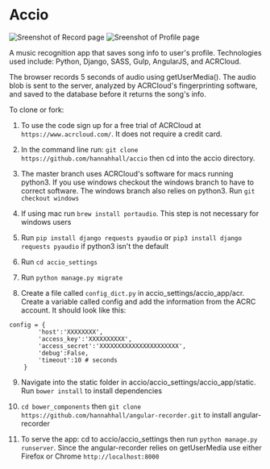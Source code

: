 # Accio
![Sreenshot of Record page](https://raw.githubusercontent.com/hannahhall/accio/master/accio_settings/accio_app/static/img/screen_shot_record.png)
![Sreenshot of Profile page](https://raw.githubusercontent.com/hannahhall/accio/master/accio_settings/accio_app/static/img/screen_shot_profile.png)

A music recognition app that saves song info to user's profile. 
Technologies used include: Python, Django, SASS, Gulp, AngularJS, and ACRCloud.

The browser records 5 seconds of audio using getUserMedia(). The audio blob is sent to the server, analyzed by ACRCloud's fingerprinting software, and saved to the database before it returns the song's info. 

To clone or fork:
  1. To use the code sign up for a free trial of ACRCloud at ```https://www.acrcloud.com/```. It does not require a credit card.
  
  2. In the command line run: ```git clone https://github.com/hannahhall/accio``` then cd into the accio directory.
  
  3. The master branch uses ACRCloud's software for macs running python3. If you use windows checkout the windows branch to have to correct software. The windows branch also relies on python3. Run ```git checkout windows```
  
  4. If using mac run ```brew install portaudio```. This step is not necessary for windows users
  
  5. Run ```pip install django requests pyaudio``` or ```pip3 install django requests pyaudio``` if python3 isn't the default
  
  6. Run ```cd accio_settings```
  7. Run ```python manage.py migrate```
  8.  Create a file called ```config_dict.py``` in accio_settings/accio_app/acr. Create a variable called config and add the information from the ACRC account. It should look like this: 
  
  ```
  config = {
          'host':'XXXXXXXX',
          'access_key':'XXXXXXXXXX',
          'access_secret':'XXXXXXXXXXXXXXXXXXXXXX',
          'debug':False,
          'timeout':10 # seconds
      }
  ```
  
  9.  Navigate into the static folder in accio/accio_settings/accio_app/static. Run ```bower install``` to install dependencies
  10.  ```cd bower_components``` then ```git clone https://github.com/hannahhall/angular-recorder.git``` to install angular-recorder
  
  11.  To serve the app: cd to accio/accio_settings then run ```python manage.py runserver```. Since the angular-recorder relies on getUserMedia use either Firefox or Chrome ```http://localhost:8000```
  
